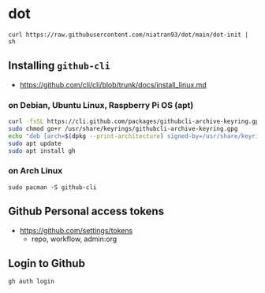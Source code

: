 # dot

`curl https://raw.githubusercontent.com/niatran93/dot/main/dot-init | sh`

## Installing `github-cli`

- https://github.com/cli/cli/blob/trunk/docs/install_linux.md

### on Debian, Ubuntu Linux, Raspberry Pi OS (apt)

```bash
curl -fsSL https://cli.github.com/packages/githubcli-archive-keyring.gpg | sudo dd of=/usr/share/keyrings/githubcli-archive-keyring.gpg
sudo chmod go+r /usr/share/keyrings/githubcli-archive-keyring.gpg
echo "deb [arch=$(dpkg --print-architecture) signed-by=/usr/share/keyrings/githubcli-archive-keyring.gpg] https://cli.github.com/packages stable main" | sudo tee /etc/apt/sources.list.d/github-cli.list > /dev/null
sudo apt update
sudo apt install gh
```

### on Arch Linux

`sudo pacman -S github-cli`

## Github Personal access tokens

- https://github.com/settings/tokens
  - repo, workflow, admin:org

## Login to Github

`gh auth login`
